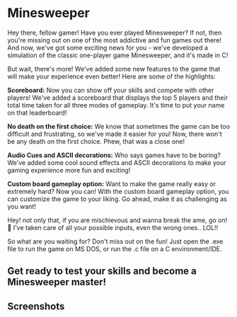 # Minesweeper

Hey there, fellow gamer! Have you ever played Minesweeper? If not, then you're missing out on one of the most addictive and fun games out there! And now, we've got some exciting news for you - we've developed a simulation of the classic one-player game Minesweeper, and it's made in C!

But wait, there's more! We've added some new features to the game that will make your experience even better! Here are some of the highlights:

**Scoreboard:** Now you can show off your skills and compete with other players! We've added a scoreboard that displays the top 5 players and their total time taken for all three modes of gameplay. It's time to put your name on that leaderboard!

**No death on the first choice:** We know that sometimes the game can be too difficult and frustrating, so we've made it easier for you! Now, there won't be any death on the first choice. Phew, that was a close one!

**Audio Cues and ASCII decorations:** Who says games have to be boring? We've added some cool sound effects and ASCII decorations to make your gaming experience more fun and exciting!

**Custom board gameplay option:** Want to make the game really easy or extremely hard? Now you can! With the custom board gameplay option, you can customize the game to your liking. Go ahead, make it as challenging as you want!

Hey! not only that, if you are mischievous and wanna break the ame, go on! 🤭 I've taken care of all your possible inputs, even the wrong ones.. LOL!!

So what are you waiting for? Don't miss out on the fun! Just open the .exe file to run the game on MS DOS, or run the .c file on a C environment/IDE. 

## Get ready to test your skills and become a Minesweeper master!

## Screenshots
